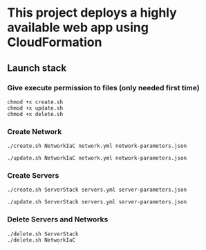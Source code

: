 # This project deploys a highly available web app using CloudFormation




## Launch stack

### Give execute permission to files (only needed first time)

```
chmod +x create.sh  
chmod +x update.sh
chmod +x delete.sh
```

### Create Network

```
./create.sh NetworkIaC network.yml network-parameters.json
```

```
./update.sh NetworkIaC network.yml network-parameters.json
```

### Create Servers

```
./create.sh ServerStack servers.yml server-parameters.json
```

```
./update.sh ServerStack servers.yml server-parameters.json
```

### Delete Servers and Networks

```
./delete.sh ServerStack
./delete.sh NetworkIaC
```